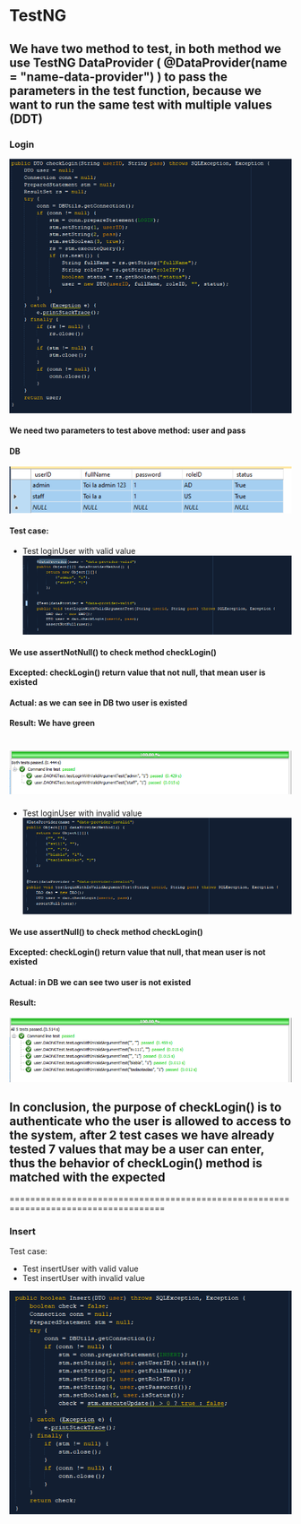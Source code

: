 # TestNG

## We have two method to test, in both method we use TestNG DataProvider ( @DataProvider(name = "name-data-provider") ) to pass the parameters in the test function, because we want to run the same test with multiple values (DDT)
### Login
![login](https://github.com/ninehnineh/Unit-Test/blob/41949d8fe4f7192c0479d8ac41c2bd2df87e1632/screenshots/Login.png)
#### We need two parameters to test above method: user and pass
#### DB
![DB](https://github.com/ninehnineh/Unit-Test/blob/482e228873af3e53eea0d4455b8735efd5d3b696/screenshots/db.png)
#### Test case:
* Test loginUser with valid value
![valid](https://github.com/ninehnineh/Unit-Test/blob/7fc90afb5b674042828bfd17055efcaac25e8fc6/screenshots/LoginValid.png)
#### We use assertNotNull() to check method checkLogin()
#### Excepted: checkLogin() return value that not null, that mean user is existed
#### Actual: as we can see in DB two user is existed
#### Result: We have green
![Green](https://github.com/ninehnineh/Unit-Test/blob/482e228873af3e53eea0d4455b8735efd5d3b696/screenshots/result-valid.png)
====================================================================================
* Test loginUser with invalid value
![invalid](https://github.com/ninehnineh/Unit-Test/blob/26699b0e3131a4c325da580eeb796a59a4bc4767/screenshots/Logininval.png)
#### We use assertNull() to check method checkLogin()
#### Excepted: checkLogin() return value that null, that mean user is not existed
#### Actual: in DB we can see two user is not existed
#### Result:
![Green1](https://github.com/ninehnineh/Unit-Test/blob/482e228873af3e53eea0d4455b8735efd5d3b696/screenshots/result-invalid.png)
## In conclusion, the purpose of checkLogin() is to authenticate who the user is allowed to access to the system, after 2 test cases we have already tested 7 values that may be a user can enter, thus the behavior of  checkLogin() method is matched with the expected
====================================================================================
### Insert
Test case:
* Test insertUser with valid value
* Test insertUser with invalid value

![Insert](https://github.com/ninehnineh/Unit-Test/blob/41949d8fe4f7192c0479d8ac41c2bd2df87e1632/screenshots/Insert.png)

